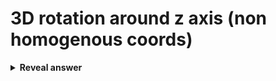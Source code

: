 # 3D rotation around z axis (non homogenous coords)
<details>
<summary><b>Reveal answer</b></summary>
<img src="../../../../../media/paste-c298f7f57f6d93a9c479c65330d76b266caba2e0.jpg">
</details>

